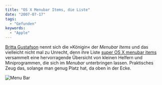 ```yaml
---
title: "OS X Menubar Items, die Liste"
date: "2007-07-17"
tags:
  - "Gefunden"
keywords:
  - "Apple"
---
```


[Britta Gustafson](http://jeweledplatypus.org/) nennt sich die »Königin« der _Menubar Items_ und das vielleicht nicht mal zu Unrecht, denn ihre Liste [super OS X menubar items](http://menu.jeweledplatypus.org/) versammelt eine hervorragende Übersicht von kleinen Helfern und Miniprogrammen, die sich im _Menubar_ unterbringen lassen. Praktisches Zeug das, solange man genug Platz hat, da oben in der Ecke.

![Menu Bar](/images/codecandies/ZZ2C81574A.jpg)
